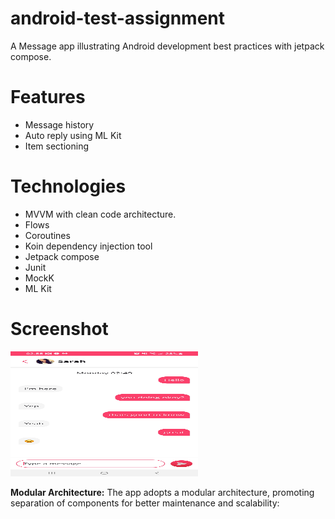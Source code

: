 # android-test-assignment
A Message app illustrating Android development best practices with jetpack compose.

# Features
- Message history
- Auto reply using ML Kit
- Item sectioning

# Technologies
- MVVM with clean code architecture.
- Flows
- Coroutines
- Koin dependency injection tool
- Jetpack compose
- Junit
- MockK
- ML Kit

# Screenshot
<img src="Screenshot_1.jpg" alt="Alt text" width="300" height="200">

<b>Modular Architecture:</b>
The app adopts a modular architecture, promoting separation of components for better maintenance and scalability: